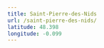```yaml
---
title: Saint-Pierre-des-Nids
url: /saint-pierre-des-nids/
latitude: 48.398
longitude: -0.099
---
```

